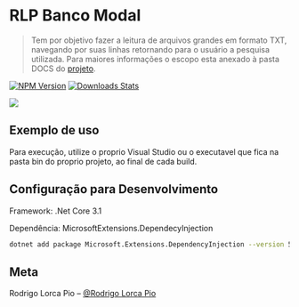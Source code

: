 # RLP Banco Modal
> Tem por objetivo fazer a leitura de arquivos grandes em formato TXT, navegando por suas linhas retornando para o usuário a pesquisa utilizada. Para maiores informações o escopo esta anexado à pasta DOCS do [projeto].

[![NPM Version][npm-image]][npm-url]
[![Downloads Stats][npm-downloads]][npm-url]


![](../header.png)

## Exemplo de uso

Para execução, utilize o proprio Visual Studio ou o executavel que fica na pasta bin do proprio projeto, ao final de cada build.

## Configuração para Desenvolvimento

Framework: .Net Core 3.1 

Dependência: MicrosoftExtensions.DependecyInjection


```sh
dotnet add package Microsoft.Extensions.DependencyInjection --version 5.0.1
```


## Meta

Rodrigo Lorca Pio – [@Rodrigo Lorca Pio](https://www.linkedin.com/in/rodrigo-lorca-pio/) 



[npm-image]: https://img.shields.io/npm/v/datadog-metrics.svg?style=flat-square
[npm-url]: https://npmjs.org/package/datadog-metrics
[npm-downloads]: https://img.shields.io/npm/dm/datadog-metrics.svg?style=flat-square
[projeto]: https://github.com/r-lorcapio/RLP_Modal/tree/master/RLP.App/DOCS

